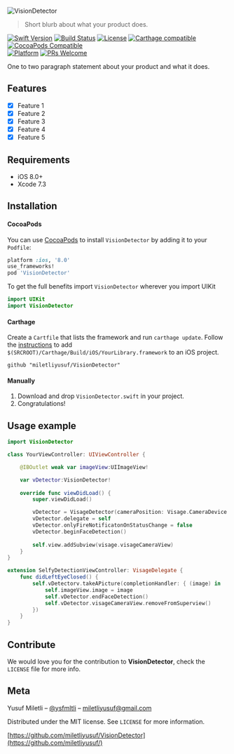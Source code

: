 ![VisionDetector](https://preview.ibb.co/hpJGK5/Vision_Detector_Logo.png)
> Short blurb about what your product does.

[![Swift Version][swift-image]][swift-url]
[![Build Status][travis-image]][travis-url]
[![License][license-image]][license-url]
[![Carthage compatible](https://img.shields.io/badge/Carthage-compatible-4BC51D.svg?style=flat)](https://github.com/Carthage/Carthage)
[![CocoaPods Compatible](https://img.shields.io/cocoapods/v/EZSwiftExtensions.svg)](https://img.shields.io/cocoapods/v/LFAlertController.svg)  
[![Platform](https://img.shields.io/cocoapods/p/LFAlertController.svg?style=flat)](http://cocoapods.org/pods/LFAlertController)
[![PRs Welcome](https://img.shields.io/badge/PRs-welcome-brightgreen.svg?style=flat-square)](http://makeapullrequest.com)

One to two paragraph statement about your product and what it does.

## Features

- [x] Feature 1
- [x] Feature 2
- [x] Feature 3
- [x] Feature 4
- [x] Feature 5

## Requirements

- iOS 8.0+
- Xcode 7.3

## Installation

#### CocoaPods
You can use [CocoaPods](http://cocoapods.org/) to install `VisionDetector` by adding it to your `Podfile`:

```ruby
platform :ios, '8.0'
use_frameworks!
pod 'VisionDetector'
```

To get the full benefits import `VisionDetector` wherever you import UIKit

``` swift
import UIKit
import VisionDetector
```
#### Carthage
Create a `Cartfile` that lists the framework and run `carthage update`. Follow the [instructions](https://github.com/Carthage/Carthage#if-youre-building-for-ios) to add `$(SRCROOT)/Carthage/Build/iOS/YourLibrary.framework` to an iOS project.

```
github "miletliyusuf/VisionDetector"
```
#### Manually
1. Download and drop ```VisionDetector.swift``` in your project.  
2. Congratulations!  

## Usage example

```swift
import VisionDetector

class YourViewController: UIViewController {

    @IBOutlet weak var imageView:UIImageView!

    var vDetector:VisionDetector!
    
    override func viewDidLoad() {
        super.viewDidLoad()

        vDetector = VisageDetector(cameraPosition: Visage.CameraDevice.FaceTimeCamera, optimizeFor: Visage.DetectorAccuracy.HigherPerformance)
        vDetector.delegate = self
        vDetector.onlyFireNotificatonOnStatusChange = false
        vDetector.beginFaceDetection()
        
        self.view.addSubview(visage.visageCameraView)
    }
}

extension SelfyDetectionViewController: VisageDelegate {
    func didLeftEyeClosed() {
        self.vDetectorv.takeAPicture(completionHandler: { (image) in
            self.imageView.image = image
            self.vDetector.endFaceDetection()
            self.vDetector.visageCameraView.removeFromSuperview()
        })
    }
}

```

## Contribute

We would love you for the contribution to **VisionDetector**, check the ``LICENSE`` file for more info.

## Meta

Yusuf Miletli – [@ysfmltli](https://twitter.com/ysfmltli) – miletliyusuf@gmail.com

Distributed under the MIT license. See ``LICENSE`` for more information.

[https://github.com/miletliyusuf/VisionDetector](https://github.com/miletliyusuf/)

[swift-image]:https://img.shields.io/badge/swift-3.0-orange.svg
[swift-url]: https://swift.org/
[license-image]: https://img.shields.io/badge/License-MIT-blue.svg
[license-url]: LICENSE
[travis-image]: https://img.shields.io/travis/dbader/node-datadog-metrics/master.svg?style=flat-square
[travis-url]: https://travis-ci.org/dbader/node-datadog-metrics
[codebeat-image]: https://codebeat.co/badges/c19b47ea-2f9d-45df-8458-b2d952fe9dad
[codebeat-url]: https://codebeat.co/projects/github-com-vsouza-awesomeios-com
[logo.png]: https://ibb.co/h5jCsQ
